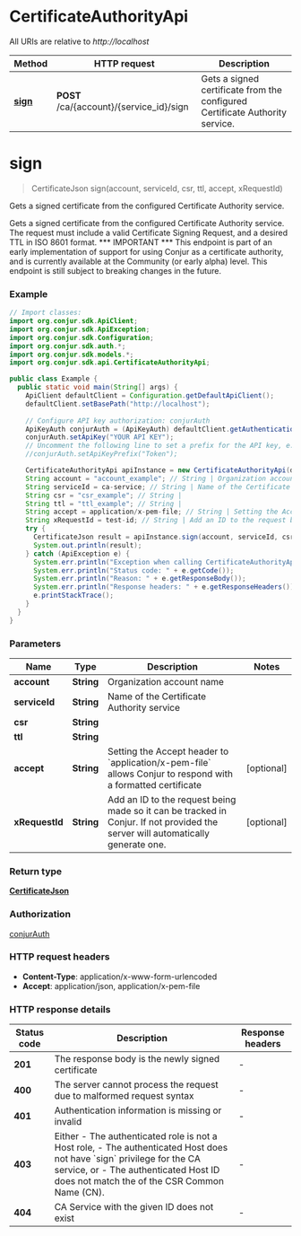 # CertificateAuthorityApi

All URIs are relative to *http://localhost*

Method | HTTP request | Description
------------- | ------------- | -------------
[**sign**](CertificateAuthorityApi.md#sign) | **POST** /ca/{account}/{service_id}/sign | Gets a signed certificate from the configured Certificate Authority service.


<a name="sign"></a>
# **sign**
> CertificateJson sign(account, serviceId, csr, ttl, accept, xRequestId)

Gets a signed certificate from the configured Certificate Authority service.

Gets a signed certificate from the configured Certificate Authority service.  The request must include a valid Certificate Signing Request, and a desired TTL in ISO 8601 format.  *** IMPORTANT *** This endpoint is part of an early implementation of support for using Conjur as a certificate authority, and is currently available at the Community (or early alpha) level. This endpoint is still subject to breaking changes in the future. 

### Example
```java
// Import classes:
import org.conjur.sdk.ApiClient;
import org.conjur.sdk.ApiException;
import org.conjur.sdk.Configuration;
import org.conjur.sdk.auth.*;
import org.conjur.sdk.models.*;
import org.conjur.sdk.api.CertificateAuthorityApi;

public class Example {
  public static void main(String[] args) {
    ApiClient defaultClient = Configuration.getDefaultApiClient();
    defaultClient.setBasePath("http://localhost");
    
    // Configure API key authorization: conjurAuth
    ApiKeyAuth conjurAuth = (ApiKeyAuth) defaultClient.getAuthentication("conjurAuth");
    conjurAuth.setApiKey("YOUR API KEY");
    // Uncomment the following line to set a prefix for the API key, e.g. "Token" (defaults to null)
    //conjurAuth.setApiKeyPrefix("Token");

    CertificateAuthorityApi apiInstance = new CertificateAuthorityApi(defaultClient);
    String account = "account_example"; // String | Organization account name
    String serviceId = ca-service; // String | Name of the Certificate Authority service
    String csr = "csr_example"; // String | 
    String ttl = "ttl_example"; // String | 
    String accept = application/x-pem-file; // String | Setting the Accept header to `application/x-pem-file` allows Conjur to respond with a formatted certificate
    String xRequestId = test-id; // String | Add an ID to the request being made so it can be tracked in Conjur. If not provided the server will automatically generate one. 
    try {
      CertificateJson result = apiInstance.sign(account, serviceId, csr, ttl, accept, xRequestId);
      System.out.println(result);
    } catch (ApiException e) {
      System.err.println("Exception when calling CertificateAuthorityApi#sign");
      System.err.println("Status code: " + e.getCode());
      System.err.println("Reason: " + e.getResponseBody());
      System.err.println("Response headers: " + e.getResponseHeaders());
      e.printStackTrace();
    }
  }
}
```

### Parameters

Name | Type | Description  | Notes
------------- | ------------- | ------------- | -------------
 **account** | **String**| Organization account name |
 **serviceId** | **String**| Name of the Certificate Authority service |
 **csr** | **String**|  |
 **ttl** | **String**|  |
 **accept** | **String**| Setting the Accept header to &#x60;application/x-pem-file&#x60; allows Conjur to respond with a formatted certificate | [optional]
 **xRequestId** | **String**| Add an ID to the request being made so it can be tracked in Conjur. If not provided the server will automatically generate one.  | [optional]

### Return type

[**CertificateJson**](CertificateJson.md)

### Authorization

[conjurAuth](../README.md#conjurAuth)

### HTTP request headers

 - **Content-Type**: application/x-www-form-urlencoded
 - **Accept**: application/json, application/x-pem-file

### HTTP response details
| Status code | Description | Response headers |
|-------------|-------------|------------------|
**201** | The response body is the newly signed certificate |  -  |
**400** | The server cannot process the request due to malformed request syntax |  -  |
**401** | Authentication information is missing or invalid |  -  |
**403** | Either           - The authenticated role is not a Host role, - The authenticated Host does not have &#x60;sign&#x60; privilege for the CA service, or - The authenticated Host ID does not match the of the CSR Common Name (CN).  |  -  |
**404** | CA Service with the given ID does not exist |  -  |

